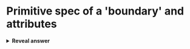 # Primitive spec of a 'boundary' and attributes
<details>
<summary><b>Reveal answer</b></summary>
Spec:<br><ul><li>x,y coord of bottom left corner</li><li>w, h, of bounding box</li></ul>Attributes:<br><ul><li>linewidth</li><li>linestyle</li><li>colour of bounday</li><li>colour of fill</li><li>fill pattern</li></ul><img src="../../../../../media/paste-6f780fd4c1ec165d68a948bff397f96603318f07.jpg"><br>
</details>
